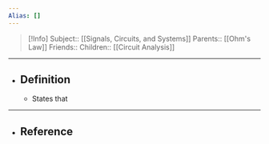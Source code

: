 ```yaml
---
Alias: []
---
```

> [!Info]
> Subject:: [[Signals, Circuits, and Systems]]
> Parents:: [[Ohm's Law]]
> Friends:: 
> Children:: [[Circuit Analysis]]
---
- ## Definition
	- States that 
---
- ## Reference
